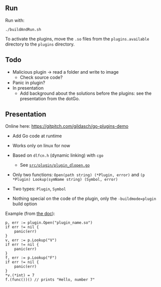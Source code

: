 ## Run

Run with:

```
./buildAndRun.sh
```

To activate the plugins, move the `.so` files from the
`plugins.available` directory to the `plugins` directory.

## Todo

- Malicious plugin -> read a folder and write to image
  - Check source code?
- Panic in plugin?
- In presentation
  - Add background about the solutions before the plugins: see the
    presentation from the dotGo.

## Presentation

Online here: https://gitpitch.com/gildasch/go-plugins-demo

- Add Go code at runtime
- Works only on linux for now
- Based on `dlfcn.h` (dynamic linking) with `cgo`
  - See [`src/plugin/plugin_dlopen.go`](https://tip.golang.org/src/plugin/plugin_dlopen.go)

- Only two functions: `Open(path string) (*Plugin, error)` and `(p
  *Plugin) Lookup(symName string) (Symbol, error)`
- Two types: `Plugin`, `Symbol`
- Nothing special on the code of the plugin, only the
  `-buildmode=plugin` build option

Example (from [the doc](https://tip.golang.org/pkg/plugin/)):
```
p, err := plugin.Open("plugin_name.so")
if err != nil {
	panic(err)
}
v, err := p.Lookup("V")
if err != nil {
	panic(err)
}
f, err := p.Lookup("F")
if err != nil {
	panic(err)
}
*v.(*int) = 7
f.(func())() // prints "Hello, number 7"
```
